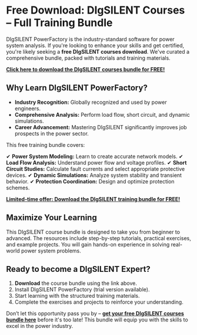 # Free Download: DIgSILENT Courses – Full Training Bundle

DIgSILENT PowerFactory is the industry-standard software for power system analysis. If you're looking to enhance your skills and get certified, you're likely seeking a **free DIgSILENT courses download**. We've curated a comprehensive bundle, packed with tutorials and training materials.

[**Click here to download the DIgSILENT courses bundle for FREE!**](https://udemywork.com/digsilent-courses)

## Why Learn DIgSILENT PowerFactory?

*   **Industry Recognition:** Globally recognized and used by power engineers.
*   **Comprehensive Analysis:** Perform load flow, short circuit, and dynamic simulations.
*   **Career Advancement:**  Mastering DIgSILENT significantly improves job prospects in the power sector.

This free training bundle covers:

✔ **Power System Modeling:** Learn to create accurate network models.
✔ **Load Flow Analysis:** Understand power flow and voltage profiles.
✔ **Short Circuit Studies:**  Calculate fault currents and select appropriate protective devices.
✔ **Dynamic Simulations:**  Analyze system stability and transient behavior.
✔ **Protection Coordination:** Design and optimize protection schemes.

[**Limited-time offer: Download the DIgSILENT training bundle for FREE!**](https://udemywork.com/digsilent-courses)

## Maximize Your Learning

This DIgSILENT course bundle is designed to take you from beginner to advanced.  The resources include step-by-step tutorials, practical exercises, and example projects.  You will gain hands-on experience in solving real-world power system problems.

## Ready to become a DIgSILENT Expert?

1.  **Download** the course bundle using the link above.
2.  Install DIgSILENT PowerFactory (trial version available).
3.  Start learning with the structured training materials.
4.  Complete the exercises and projects to reinforce your understanding.

Don’t let this opportunity pass you by – **[get your free DIgSILENT courses bundle here](https://udemywork.com/digsilent-courses)** before it's too late! This bundle will equip you with the skills to excel in the power industry.
